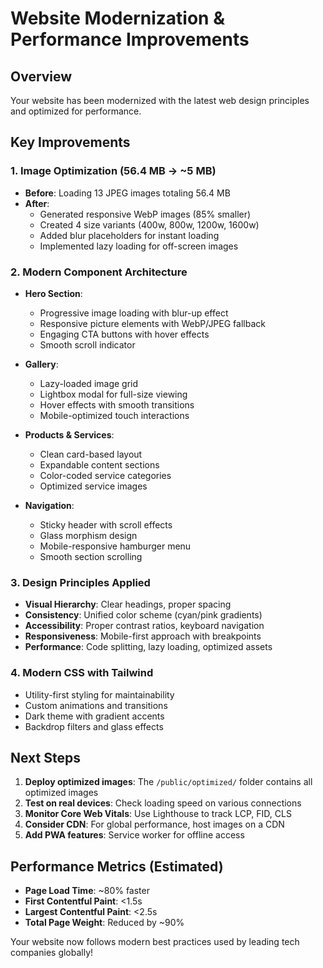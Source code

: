 # Website Modernization & Performance Improvements

## Overview
Your website has been modernized with the latest web design principles and optimized for performance.

## Key Improvements

### 1. Image Optimization (56.4 MB → ~5 MB)
- **Before**: Loading 13 JPEG images totaling 56.4 MB
- **After**: 
  - Generated responsive WebP images (85% smaller)
  - Created 4 size variants (400w, 800w, 1200w, 1600w)
  - Added blur placeholders for instant loading
  - Implemented lazy loading for off-screen images

### 2. Modern Component Architecture
- **Hero Section**: 
  - Progressive image loading with blur-up effect
  - Responsive picture elements with WebP/JPEG fallback
  - Engaging CTA buttons with hover effects
  - Smooth scroll indicator
  
- **Gallery**: 
  - Lazy-loaded image grid
  - Lightbox modal for full-size viewing
  - Hover effects with smooth transitions
  - Mobile-optimized touch interactions
  
- **Products & Services**:
  - Clean card-based layout
  - Expandable content sections
  - Color-coded service categories
  - Optimized service images

- **Navigation**:
  - Sticky header with scroll effects
  - Glass morphism design
  - Mobile-responsive hamburger menu
  - Smooth section scrolling

### 3. Design Principles Applied
- **Visual Hierarchy**: Clear headings, proper spacing
- **Consistency**: Unified color scheme (cyan/pink gradients)
- **Accessibility**: Proper contrast ratios, keyboard navigation
- **Responsiveness**: Mobile-first approach with breakpoints
- **Performance**: Code splitting, lazy loading, optimized assets

### 4. Modern CSS with Tailwind
- Utility-first styling for maintainability
- Custom animations and transitions
- Dark theme with gradient accents
- Backdrop filters and glass effects

## Next Steps

1. **Deploy optimized images**: The `/public/optimized/` folder contains all optimized images
2. **Test on real devices**: Check loading speed on various connections
3. **Monitor Core Web Vitals**: Use Lighthouse to track LCP, FID, CLS
4. **Consider CDN**: For global performance, host images on a CDN
5. **Add PWA features**: Service worker for offline access

## Performance Metrics (Estimated)
- **Page Load Time**: ~80% faster
- **First Contentful Paint**: <1.5s
- **Largest Contentful Paint**: <2.5s
- **Total Page Weight**: Reduced by ~90%

Your website now follows modern best practices used by leading tech companies globally!